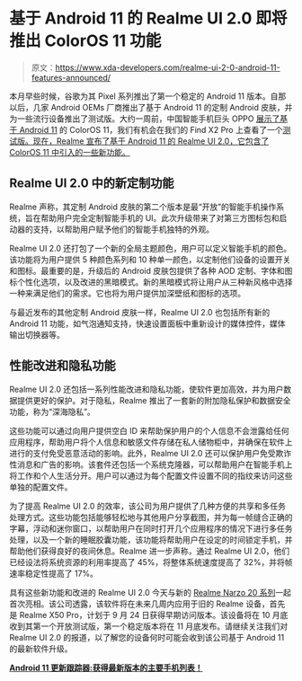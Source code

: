 # 基于 Android 11 的 Realme UI 2.0 即将推出 ColorOS 11 功能

> 原文：<https://www.xda-developers.com/realme-ui-2-0-android-11-features-announced/>

本月早些时候，谷歌为其 Pixel 系列推出了第一个稳定的 Android 11 版本。自那以后，几家 Android OEMs 厂商推出了基于 Android 11 的定制 Android 皮肤，并为一些流行设备推出了测试版。大约一周前，中国智能手机巨头 OPPO [展示了基于 Android 11](https://www.xda-developers.com/oppo-unveils-coloros-11-based-on-android-11/) 的 ColorOS 11，我们有机会在我们的 Find X2 Pro 上查看了一个[测试版。现在，Realme 宣布了基于 Android 11 的 Realme UI 2.0，它包含了 ColorOS 11 中引入的一些新功能。](https://www.xda-developers.com/coloros-11-android-11-oppo-review/)

## Realme UI 2.0 中的新定制功能

Realme 声称，其定制 Android 皮肤的第二个版本是最“开放”的智能手机操作系统，旨在帮助用户完全定制智能手机的 UI。此次升级带来了对第三方图标包和启动器的支持，以帮助用户赋予他们的智能手机独特的外观。

Realme UI 2.0 还打包了一个新的全局主题颜色，用户可以定义智能手机的颜色。该功能将为用户提供 5 种颜色系列和 10 种单一颜色，以定制他们设备的设置开关和图标。最重要的是，升级后的 Android 皮肤包提供了各种 AOD 定制、字体和图标个性化选项，以及改进的黑暗模式。新的黑暗模式将让用户从三种新风格中选择一种来满足他们的需求。它也将为用户提供加深壁纸和图标的选项。

与最近发布的其他定制 Android 皮肤一样，Realme UI 2.0 也包括所有新的 Android 11 功能，如气泡通知支持，快速设置面板中重新设计的媒体控件，媒体输出切换器等。

## 性能改进和隐私功能

Realme UI 2.0 还包括一系列性能改进和隐私功能，使软件更加高效，并为用户数据提供更好的保护。对于隐私，Realme 推出了一套新的附加隐私保护和数据安全功能，称为“深海隐私”。

这些功能可以通过向用户提供空白 ID 来帮助保护用户的个人信息不会泄露给任何应用程序，帮助用户将个人信息和敏感文件存储在私人储物柜中，并确保在软件上进行的支付免受恶意活动的影响。此外，Realme UI 2.0 还可以保护用户免受欺诈性消息和广告的影响。该套件还包括一个系统克隆器，可以帮助用户在智能手机上将工作和个人生活分开。用户可以通过为每个配置文件设置不同的指纹来访问这些单独的配置文件。

为了提高 Realme UI 2.0 的效率，该公司为用户提供了几种方便的共享和多任务处理方式。这些功能包括能够轻松地与其他用户分享截图，并为每一帧缝合正确的字幕，浮动和迷你窗口，以帮助用户在同时打开几个应用程序的情况下进行多任务处理，以及一个新的睡眠胶囊功能，该功能将帮助用户在设定的时间锁定手机，并帮助他们获得良好的夜间休息。Realme 进一步声称，通过 Realme UI 2.0，他们已经设法将系统资源的利用率提高了 45%，将整体系统速度提高了 32%，并将帧速率稳定性提高了 17%。

具有这些新功能和改进的 Realme UI 2.0 今天与新的 [Realme Narzo 20 系列](https://www.xda-developers.com/tag/realme-narzo-20/)一起首次亮相。该公司透露，该软件将在未来几周内应用于旧的 Realme 设备，首先是 Realme X50 Pro，计划于 9 月 24 日获得早期访问版本。该设备将在 10 月底收到其第一个开放测试版，第一个稳定版本将在 11 月底发布。请继续关注我们对 Realme UI 2.0 的报道，以了解您的设备何时可能会收到该公司基于 Android 11 的最新软件升级。

**[Android 11 更新跟踪器:获得最新版本的主要手机列表！](https://www.xda-developers.com/android-11-update-tracker/)**